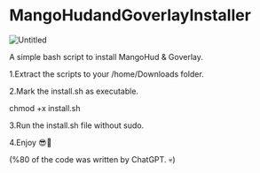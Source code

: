 # MangoHudandGoverlayInstaller

![Untitled](https://github.com/Twig6943/MangoHudandGoverlayInstaller/assets/119701717/1d51e6cd-d4ea-4647-a624-3df13c42900d)

A simple bash script to install MangoHud &amp; Goverlay.

1.Extract the scripts to your /home/Downloads folder.

2.Mark the install.sh as executable.

chmod +x install.sh

3.Run the install.sh file without sudo.

4.Enjoy 😎👊

(%80 of the code was written by ChatGPT. 💀)

